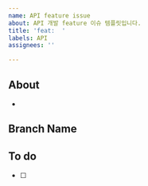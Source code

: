 ```yaml
---
name: API feature issue
about: API 개발 feature 이슈 템플릿입니다.
title: 'feat:  '
labels: API
assignees: ''

---
```


## About
<!-- 해당 이슈에서 할 작업에 대해 설명해 주세요. -->
* 

## Branch Name
<!-- 해당 이슈와 관련된 작업을 진행할 브랜치명을 작성해 주세요. -->


## To do
<!-- 해야 할 일을 적어 주세요. -->
- [ ] 

<!-- 그 외 필요한 Label, Assignees, Projects 추가하기! -->
